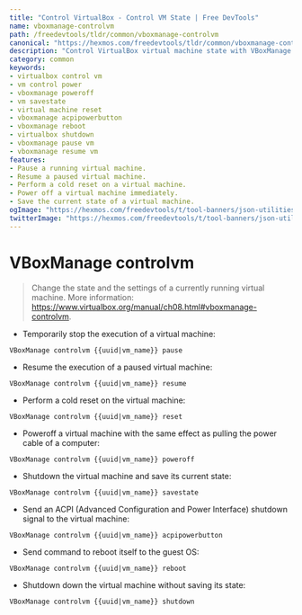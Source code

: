 ```yaml
---
title: "Control VirtualBox - Control VM State | Free DevTools"
name: vboxmanage-controlvm
path: /freedevtools/tldr/common/vboxmanage-controlvm
canonical: "https://hexmos.com/freedevtools/tldr/common/vboxmanage-controlvm/"
description: "Control VirtualBox virtual machine state with VBoxManage controlvm. Manage power, pausing, resuming and save current VM state. Free online tool, no registration required."
category: common
keywords:
- virtualbox control vm
- vm control power
- vboxmanage poweroff
- vm savestate
- virtual machine reset
- vboxmanage acpipowerbutton
- vboxmanage reboot
- virtualbox shutdown
- vboxmanage pause vm
- vboxmanage resume vm
features:
- Pause a running virtual machine.
- Resume a paused virtual machine.
- Perform a cold reset on a virtual machine.
- Power off a virtual machine immediately.
- Save the current state of a virtual machine.
ogImage: "https://hexmos.com/freedevtools/t/tool-banners/json-utilities-banner.png"
twitterImage: "https://hexmos.com/freedevtools/t/tool-banners/json-utilities-banner.png"
---
```


# VBoxManage controlvm

> Change the state and the settings of a currently running virtual machine.
> More information: <https://www.virtualbox.org/manual/ch08.html#vboxmanage-controlvm>.

- Temporarily stop the execution of a virtual machine:

`VBoxManage controlvm {{uuid|vm_name}} pause`

- Resume the execution of a paused virtual machine:

`VBoxManage controlvm {{uuid|vm_name}} resume`

- Perform a cold reset on the virtual machine:

`VBoxManage controlvm {{uuid|vm_name}} reset`

- Poweroff a virtual machine with the same effect as pulling the power cable of a computer:

`VBoxManage controlvm {{uuid|vm_name}} poweroff`

- Shutdown the virtual machine and save its current state:

`VBoxManage controlvm {{uuid|vm_name}} savestate`

- Send an ACPI (Advanced Configuration and Power Interface) shutdown signal to the virtual machine:

`VBoxManage controlvm {{uuid|vm_name}} acpipowerbutton`

- Send command to reboot itself to the guest OS:

`VBoxManage controlvm {{uuid|vm_name}} reboot`

- Shutdown down the virtual machine without saving its state:

`VBoxManage controlvm {{uuid|vm_name}} shutdown`
